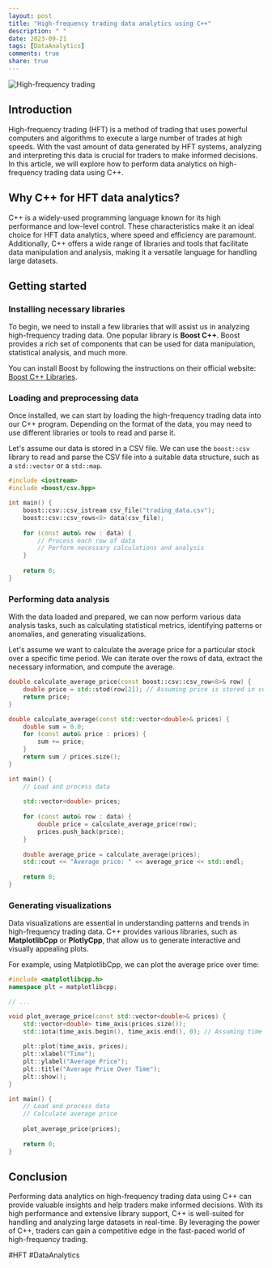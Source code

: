 ```yaml
---
layout: post
title: "High-frequency trading data analytics using C++"
description: " "
date: 2023-09-21
tags: [DataAnalytics]
comments: true
share: true
---
```


![High-frequency trading](https://cdn.pixabay.com/photo/2017/10/16/10/30/stock-2852909_960_720.jpg)

## Introduction

High-frequency trading (HFT) is a method of trading that uses powerful computers and algorithms to execute a large number of trades at high speeds. With the vast amount of data generated by HFT systems, analyzing and interpreting this data is crucial for traders to make informed decisions. In this article, we will explore how to perform data analytics on high-frequency trading data using C++.

## Why C++ for HFT data analytics?

C++ is a widely-used programming language known for its high performance and low-level control. These characteristics make it an ideal choice for HFT data analytics, where speed and efficiency are paramount. Additionally, C++ offers a wide range of libraries and tools that facilitate data manipulation and analysis, making it a versatile language for handling large datasets.

## Getting started

### Installing necessary libraries

To begin, we need to install a few libraries that will assist us in analyzing high-frequency trading data. One popular library is **Boost C++**. Boost provides a rich set of components that can be used for data manipulation, statistical analysis, and much more. 

You can install Boost by following the instructions on their official website: [Boost C++ Libraries](https://www.boost.org/).

### Loading and preprocessing data

Once installed, we can start by loading the high-frequency trading data into our C++ program. Depending on the format of the data, you may need to use different libraries or tools to read and parse it. 

Let's assume our data is stored in a CSV file. We can use the `boost::csv` library to read and parse the CSV file into a suitable data structure, such as a `std::vector` or a `std::map`.

```cpp
#include <iostream>
#include <boost/csv.hpp>

int main() {
    boost::csv::csv_istream csv_file("trading_data.csv");
    boost::csv::csv_rows<8> data(csv_file);
    
    for (const auto& row : data) {
        // Process each row of data
        // Perform necessary calculations and analysis
    }
    
    return 0;
}
```

### Performing data analysis

With the data loaded and prepared, we can now perform various data analysis tasks, such as calculating statistical metrics, identifying patterns or anomalies, and generating visualizations. 

Let's assume we want to calculate the average price for a particular stock over a specific time period. We can iterate over the rows of data, extract the necessary information, and compute the average.

```cpp
double calculate_average_price(const boost::csv::csv_row<8>& row) {
    double price = std::stod(row[2]); // Assuming price is stored in column 3
    return price;
}

double calculate_average(const std::vector<double>& prices) {
    double sum = 0.0;
    for (const auto& price : prices) {
        sum += price;
    }
    return sum / prices.size();
}

int main() {
    // Load and process data
    
    std::vector<double> prices;
    
    for (const auto& row : data) {
        double price = calculate_average_price(row);
        prices.push_back(price);
    }
    
    double average_price = calculate_average(prices);
    std::cout << "Average price: " << average_price << std::endl;
    
    return 0;
}
```

### Generating visualizations

Data visualizations are essential in understanding patterns and trends in high-frequency trading data. C++ provides various libraries, such as **MatplotlibCpp** or **PlotlyCpp**, that allow us to generate interactive and visually appealing plots.

For example, using MatplotlibCpp, we can plot the average price over time:

```cpp
#include <matplotlibcpp.h>
namespace plt = matplotlibcpp;

// ...

void plot_average_price(const std::vector<double>& prices) {
    std::vector<double> time_axis(prices.size());
    std::iota(time_axis.begin(), time_axis.end(), 0); // Assuming time is indexed sequentially
    
    plt::plot(time_axis, prices);
    plt::xlabel("Time");
    plt::ylabel("Average Price");
    plt::title("Average Price Over Time");
    plt::show();
}

int main() {
    // Load and process data
    // Calculate average price
    
    plot_average_price(prices);
    
    return 0;
}
```

## Conclusion

Performing data analytics on high-frequency trading data using C++ can provide valuable insights and help traders make informed decisions. With its high performance and extensive library support, C++ is well-suited for handling and analyzing large datasets in real-time. By leveraging the power of C++, traders can gain a competitive edge in the fast-paced world of high-frequency trading.

#HFT #DataAnalytics